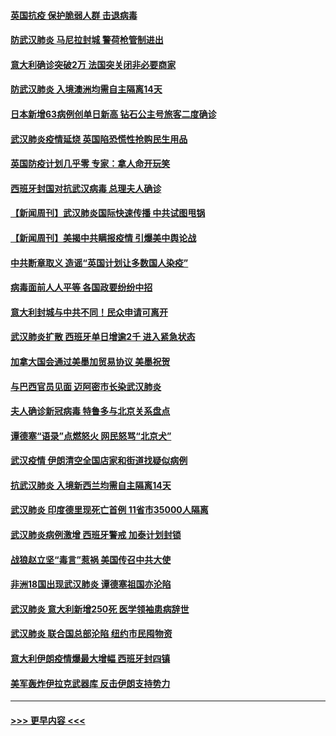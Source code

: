 #### [英国抗疫 保护脆弱人群 击退病毒](../pages/prog202/a102800145.md?t=03152302) 
#### [防武汉肺炎 马尼拉封城 警荷枪管制进出](../pages/prog202/a102800083.md?t=03152302) 
#### [意大利确诊突破2万 法国突关闭非必要商家](../pages/prog202/a102800071.md?t=03152302) 
#### [防武汉肺炎 入境澳洲均需自主隔离14天](../pages/prog202/a102800049.md?t=03152302) 
#### [日本新增63病例创单日新高 钻石公主号旅客二度确诊](../pages/prog202/a102800002.md?t=03152302) 
#### [武汉肺炎疫情延烧 英国陷恐慌性抢购民生用品](../pages/prog202/a102799980.md?t=03152302) 
#### [英国防疫计划几乎零 专家：拿人命开玩笑](../pages/prog202/a102799943.md?t=03152302) 
#### [西班牙封国对抗武汉病毒 总理夫人确诊](../pages/prog202/a102799930.md?t=03152302) 
#### [【新闻周刊】武汉肺炎国际快速传播 中共试图甩锅](../pages/prog202/a102799845.md?t=03152302) 
#### [【新闻周刊】美揭中共瞒报疫情  引爆美中舆论战](../pages/prog202/a102799836.md?t=03152302) 
#### [中共断章取义 造谣“英国计划让多数国人染疫”](../pages/prog202/a102799810.md?t=03152302) 
#### [病毒面前人人平等 各国政要纷纷中招](../pages/prog202/a102799720.md?t=03152302) 
#### [意大利封城与中共不同！民众申请可离开](../pages/prog202/a102799706.md?t=03152302) 
#### [武汉肺炎扩散 西班牙单日增逾2千 进入紧急状态](../pages/prog202/a102799649.md?t=03152302) 
#### [加拿大国会通过美墨加贸易协议  美墨祝贺](../pages/prog202/a102799636.md?t=03152302) 
#### [与巴西官员见面 迈阿密市长染武汉肺炎](../pages/prog202/a102799484.md?t=03152302) 
#### [夫人确诊新冠病毒 特鲁多与北京关系盘点](../pages/prog202/a102799474.md?t=03152302) 
#### [谭德塞“语录”点燃怒火 网民怒骂“北京犬”](../pages/prog202/a102799480.md?t=03152302) 
#### [武汉疫情 伊朗清空全国店家和街道找疑似病例](../pages/prog202/a102799451.md?t=03152302) 
#### [抗武汉肺炎 入境新西兰均需自主隔离14天](../pages/prog202/a102799406.md?t=03152302) 
#### [武汉肺炎 印度德里现死亡首例 11省市35000人隔离](../pages/prog202/a102799379.md?t=03152302) 
#### [武汉肺炎病例激增 西班牙警戒 加泰计划封锁](../pages/prog202/a102799338.md?t=03152302) 
#### [战狼赵立坚“毒言”惹祸 美国传召中共大使](../pages/prog202/a102799314.md?t=03152302) 
#### [非洲18国出现武汉肺炎 谭德塞祖国亦沦陷](../pages/prog202/a102799302.md?t=03152302) 
#### [武汉肺炎 意大利新增250死 医学领袖患病辞世](../pages/prog202/a102799253.md?t=03152302) 
#### [武汉肺炎 联合国总部沦陷 纽约市民囤物资](../pages/prog202/a102799239.md?t=03152302) 
#### [意大利伊朗疫情爆最大增幅 西班牙封四镇](../pages/prog202/a102798969.md?t=03152302) 
#### [美军轰炸伊拉克武器库 反击伊朗支持势力](../pages/prog202/a102799127.md?t=03152302) 

----
#### [ >>> 更早内容 <<< ](../indexes/prog202-earlier.md)
